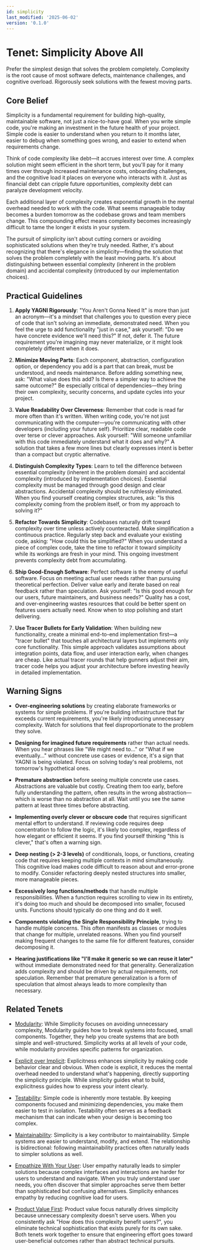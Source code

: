 ```yaml
---
id: simplicity
last_modified: '2025-06-02'
version: '0.1.0'
---
```

# Tenet: Simplicity Above All

Prefer the simplest design that solves the problem completely. Complexity is the root
cause of most software defects, maintenance challenges, and cognitive overload.
Rigorously seek solutions with the fewest moving parts.

## Core Belief

Simplicity is a fundamental requirement for building high-quality, maintainable
software, not just a nice-to-have goal. When you write simple code, you're making an
investment in the future health of your project. Simple code is easier to understand
when you return to it months later, easier to debug when something goes wrong, and
easier to extend when requirements change.

Think of code complexity like debt—it accrues interest over time. A complex solution
might seem efficient in the short term, but you'll pay for it many times over through
increased maintenance costs, onboarding challenges, and the cognitive load it places on
everyone who interacts with it. Just as financial debt can cripple future opportunities,
complexity debt can paralyze development velocity.

Each additional layer of complexity creates exponential growth in the mental overhead
needed to work with the code. What seems manageable today becomes a burden tomorrow as
the codebase grows and team members change. This compounding effect means complexity
becomes increasingly difficult to tame the longer it exists in your system.

The pursuit of simplicity isn't about cutting corners or avoiding sophisticated
solutions when they're truly needed. Rather, it's about recognizing that there's
elegance in simplicity—finding the solution that solves the problem completely with the
least moving parts. It's about distinguishing between essential complexity (inherent in
the problem domain) and accidental complexity (introduced by our implementation
choices).

## Practical Guidelines

1. **Apply YAGNI Rigorously**: "You Aren't Gonna Need It" is more than just an
   acronym—it's a mindset that challenges you to question every piece of code that isn't
   solving an immediate, demonstrated need. When you feel the urge to add functionality
   "just in case," ask yourself: "Do we have concrete evidence we'll need this?" If not,
   defer it. The future requirement you're imagining may never materialize, or it might
   look completely different when it does.

1. **Minimize Moving Parts**: Each component, abstraction, configuration option, or
   dependency you add is a part that can break, must be understood, and needs
   maintenance. Before adding something new, ask: "What value does this add? Is there a
   simpler way to achieve the same outcome?" Be especially critical of dependencies—they
   bring their own complexity, security concerns, and update cycles into your project.

1. **Value Readability Over Cleverness**: Remember that code is read far more often than
   it's written. When writing code, you're not just communicating with the
   computer—you're communicating with other developers (including your future self).
   Prioritize clear, readable code over terse or clever approaches. Ask yourself: "Will
   someone unfamiliar with this code immediately understand what it does and why?" A
   solution that takes a few more lines but clearly expresses intent is better than a
   compact but cryptic alternative.

1. **Distinguish Complexity Types**: Learn to tell the difference between essential
   complexity (inherent in the problem domain) and accidental complexity (introduced by
   implementation choices). Essential complexity must be managed through good design and
   clear abstractions. Accidental complexity should be ruthlessly eliminated. When you
   find yourself creating complex structures, ask: "Is this complexity coming from the
   problem itself, or from my approach to solving it?"

1. **Refactor Towards Simplicity**: Codebases naturally drift toward complexity over
   time unless actively counteracted. Make simplification a continuous practice.
   Regularly step back and evaluate your existing code, asking: "How could this be
   simplified?" When you understand a piece of complex code, take the time to refactor
   it toward simplicity while its workings are fresh in your mind. This ongoing
   investment prevents complexity debt from accumulating.

1. **Ship Good-Enough Software**: Perfect software is the enemy of useful software.
   Focus on meeting actual user needs rather than pursuing theoretical perfection.
   Deliver value early and iterate based on real feedback rather than speculation.
   Ask yourself: "Is this good enough for our users, future maintainers, and business
   needs?" Quality has a cost, and over-engineering wastes resources that could be
   better spent on features users actually need. Know when to stop polishing and
   start delivering.

1. **Use Tracer Bullets for Early Validation**: When building new functionality,
   create a minimal end-to-end implementation first—a "tracer bullet" that touches
   all architectural layers but implements only core functionality. This simple
   approach validates assumptions about integration points, data flow, and user
   interaction early, when changes are cheap. Like actual tracer rounds that help
   gunners adjust their aim, tracer code helps you adjust your architecture before
   investing heavily in detailed implementation.

## Warning Signs

- **Over-engineering solutions** by creating elaborate frameworks or systems for simple
  problems. If you're building infrastructure that far exceeds current requirements,
  you're likely introducing unnecessary complexity. Watch for solutions that feel
  disproportionate to the problem they solve.

- **Designing for imagined future requirements** rather than actual needs. When you hear
  phrases like "We might need to..." or "What if we eventually..." without concrete use
  cases or evidence, it's a sign that YAGNI is being violated. Focus on solving today's
  real problems, not tomorrow's hypothetical ones.

- **Premature abstraction** before seeing multiple concrete use cases. Abstractions are
  valuable but costly. Creating them too early, before fully understanding the pattern,
  often results in the wrong abstraction—which is worse than no abstraction at all. Wait
  until you see the same pattern at least three times before abstracting.

- **Implementing overly clever or obscure code** that requires significant mental effort
  to understand. If reviewing code requires deep concentration to follow the logic, it's
  likely too complex, regardless of how elegant or efficient it seems. If you find
  yourself thinking "this is clever," that's often a warning sign.

- **Deep nesting (> 2-3 levels)** of conditionals, loops, or functions, creating code
  that requires keeping multiple contexts in mind simultaneously. This cognitive load
  makes code difficult to reason about and error-prone to modify. Consider refactoring
  deeply nested structures into smaller, more manageable pieces.

- **Excessively long functions/methods** that handle multiple responsibilities. When a
  function requires scrolling to view in its entirety, it's doing too much and should be
  decomposed into smaller, focused units. Functions should typically do one thing and do
  it well.

- **Components violating the Single Responsibility Principle**, trying to handle
  multiple concerns. This often manifests as classes or modules that change for
  multiple, unrelated reasons. When you find yourself making frequent changes to the
  same file for different features, consider decomposing it.

- **Hearing justifications like "I'll make it generic so we can reuse it later"**
  without immediate demonstrated need for that generality. Generalization adds
  complexity and should be driven by actual requirements, not speculation. Remember that
  premature generalization is a form of speculation that almost always leads to more
  complexity than necessary.

## Related Tenets

- [Modularity](modularity.md): While Simplicity focuses on avoiding unnecessary
  complexity, Modularity guides how to break systems into focused, small components.
  Together, they help you create systems that are both simple and well-structured.
  Simplicity works at all levels of your code, while modularity provides specific
  patterns for organization.

- [Explicit over Implicit](explicit-over-implicit.md): Explicitness enhances simplicity
  by making code behavior clear and obvious. When code is explicit, it reduces the
  mental overhead needed to understand what's happening, directly supporting the
  simplicity principle. While simplicity guides what to build, explicitness guides how
  to express your intent clearly.

- [Testability](testability.md): Simple code is inherently more testable. By keeping
  components focused and minimizing dependencies, you make them easier to test in
  isolation. Testability often serves as a feedback mechanism that can indicate when
  your design is becoming too complex.

- [Maintainability](maintainability.md): Simplicity is a key contributor to
  maintainability. Simple systems are easier to understand, modify, and extend. The
  relationship is bidirectional: following maintainability practices often naturally
  leads to simpler solutions as well.

- [Empathize With Your User](empathize-with-your-user.md): User empathy naturally
  leads to simpler solutions because complex interfaces and interactions are harder
  for users to understand and navigate. When you truly understand user needs, you
  often discover that simpler approaches serve them better than sophisticated but
  confusing alternatives. Simplicity enhances empathy by reducing cognitive load
  for users.

- [Product Value First](product-value-first.md): Product value focus naturally drives
  simplicity because unnecessary complexity doesn't serve users. When you consistently
  ask "How does this complexity benefit users?", you eliminate technical sophistication
  that exists purely for its own sake. Both tenets work together to ensure that
  engineering effort goes toward user-beneficial outcomes rather than abstract
  technical pursuits.
